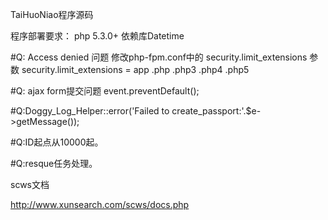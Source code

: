 TaiHuoNiao程序源码


程序部署要求：
php 5.3.0+ 
  依赖库Datetime
  
  
#Q: Access denied 问题
修改php-fpm.conf中的 security.limit_extensions 参数
security.limit_extensions = app .php .php3 .php4 .php5 

#Q: ajax form提交问题
event.preventDefault();

#Q:Doggy_Log_Helper::error('Failed to create_passport:'.$e->getMessage());

#Q:ID起点从10000起。

#Q:resque任务处理。

scws文档

http://www.xunsearch.com/scws/docs.php